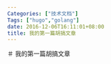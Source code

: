```yaml
---
Categories: ["技术文档"]
Tags: ["hugo","golang"]
date: 2016-12-06T16:11:01+08:00
title: 我的第一篇胡搞文章
---
```


＃ 我的第一篇胡搞文章